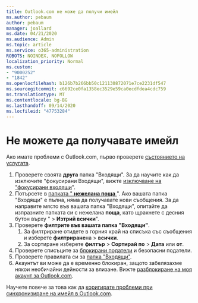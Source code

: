```yaml
---
title: Outlook.com не може да получи имейл
ms.author: pebaum
author: pebaum
manager: joallard
ms.date: 04/21/2020
ms.audience: Admin
ms.topic: article
ms.service: o365-administration
ROBOTS: NOINDEX, NOFOLLOW
localization_priority: Normal
ms.custom:
- "9000252"
- "1842"
ms.openlocfilehash: b126b7b266bb50c121130872071e7ce2231df547
ms.sourcegitcommit: c6692ce0fa1358ec3529e59ca0ecdfdea4cdc759
ms.translationtype: MT
ms.contentlocale: bg-BG
ms.lasthandoff: 09/14/2020
ms.locfileid: "47753284"
---
```

# <a name="unable-to-receive-email"></a>Не можете да получавате имейл

Ако имате проблеми с Outlook.com, първо проверете [състоянието на услугата](https://go.microsoft.com/fwlink/p/?linkid=837482).

1. Проверете своята **друга** папка "Входящи". За да научите как да изключите "фокусирани Входящи", вижте [изключване на "фокусирани входящи](https://support.office.com/article/f714d94d-9e63-4217-9ccb-6cb2986aa1b2)". 
2. Потърсете в [папката " **нежелана поща** ](https://outlook.live.com/mail/junkemail)". Ако вашата папка "Входящи" е пълна, няма да получавате нови съобщения. За да направите място във вашата папка "Входящи", опитайте да изпразните папката си с нежелана **поща**, като щракнете с десния бутон върху "  >  **Изтрий всички**".
3. Проверете **филтрите във вашата папка "Входящи"**. 
    1. За филтриране отидете в горния край на списъка със съобщения и изберете **филтриране**на  >  **всички**.
    2. За сортиране изберете **филтър**  >  **Сортирай по**  >  **Дата** или **от**.
4. Проверете списъците за [блокирани податели](https://outlook.live.com/mail/options/mail/junkEmail) и безопасни податели.
5. Проверете правилата си за [папка "Входящи"](https://outlook.live.com/mail/options/mail/rules).
6. Акаунтът ви може да е временно блокиран, защото забелязахме някои необичайни дейности за влизане. Вижте [разблокиране на моя акаунт за Outlook.com](https://support.office.com/article/f4ad2701-d166-4d8b-8a6a-9af2a1f8a4c4).

Научете повече за това как да [коригирате проблеми при синхронизиране на имейл в Outlook.com](https://support.office.com/article/d39e3341-8d79-4bf1-b3c7-ded602233642).